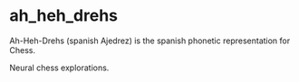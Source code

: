 # ah_heh_drehs

Ah-Heh-Drehs (spanish Ajedrez) is the spanish phonetic representation for Chess. 

Neural chess explorations.


